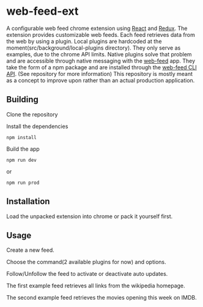 # web-feed-ext

A configurable web feed chrome extension using [React](https://reactjs.org/) and [Redux](https://redux.js.org/). The extension provides customizable web feeds. Each feed retrieves data from the web by using a plugin.
Local plugins are hardcoded at the moment(src/background/local-plugins directory). They only serve as examples, due to the chrome API limits.
Native plugins solve that problem and are accessible through native messaging with the [web-feed](https://github.com/tzbee/web-feed) app. They take the form of a npm package and are installed through the [web-feed CLI API](https://github.com/tzbee/web-feed#cli-api). (See repository for more information)
This repository is mostly meant as a concept to improve upon rather than an actual production application.

## Building

Clone the repository

Install the dependencies

`npm install`

Build the app

`npm run dev`

or

`npm run prod`

## Installation

Load the unpacked extension into chrome or pack it yourself first.

## Usage

Create a new feed.

Choose the command(2 available plugins for now) and options.

Follow/Unfollow the feed to activate or deactivate auto updates.

The first example feed retrieves all links from the wikipedia homepage.

The second example feed retrieves the movies opening this week on IMDB.